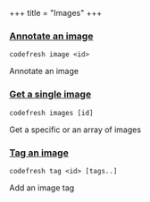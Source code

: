 +++
title = "Images"
+++

### [Annotate an image](annotate-an-image)
`codefresh image <id>`

Annotate an image

### [Get a single image](get-a-single-image)
`codefresh images [id]`

Get a specific or an array of images

### [Tag an image](tag-an-image)
`codefresh tag <id> [tags..]`

Add an image tag

